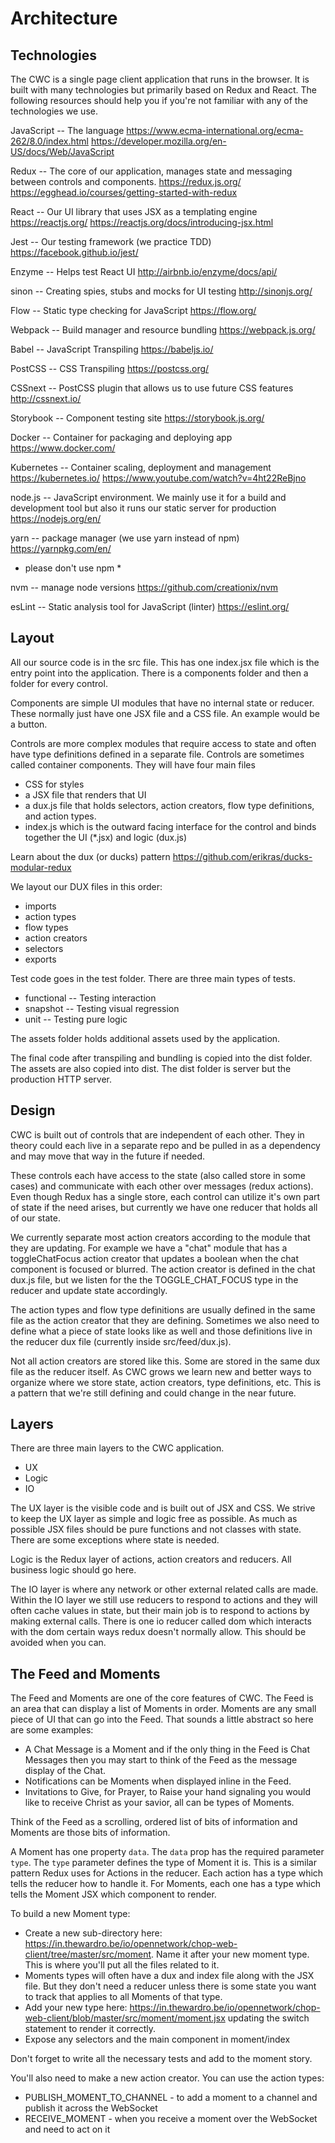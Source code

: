 # Architecture

## Technologies

The CWC is a single page client application that runs in the browser.
It is built with many technologies but primarily based on Redux and
React. The following resources should help you if you're not familiar with
any of the technologies we use.

JavaScript -- The language
https://www.ecma-international.org/ecma-262/8.0/index.html
https://developer.mozilla.org/en-US/docs/Web/JavaScript

Redux -- The core of our application, manages state and messaging
between controls and components.
https://redux.js.org/
https://egghead.io/courses/getting-started-with-redux

React -- Our UI library that uses JSX as a templating engine
https://reactjs.org/
https://reactjs.org/docs/introducing-jsx.html

Jest -- Our testing framework (we practice TDD)
https://facebook.github.io/jest/

Enzyme -- Helps test React UI
http://airbnb.io/enzyme/docs/api/

sinon -- Creating spies, stubs and mocks for UI testing
http://sinonjs.org/

Flow -- Static type checking for JavaScript
https://flow.org/

Webpack -- Build manager and resource bundling
https://webpack.js.org/

Babel -- JavaScript Transpiling
https://babeljs.io/

PostCSS -- CSS Transpiling
https://postcss.org/

CSSnext -- PostCSS plugin that allows us to use future CSS features
http://cssnext.io/

Storybook -- Component testing site
https://storybook.js.org/

Docker -- Container for packaging and deploying app
https://www.docker.com/

Kubernetes -- Container scaling, deployment and management
https://kubernetes.io/
https://www.youtube.com/watch?v=4ht22ReBjno

node.js -- JavaScript environment. We mainly use it for a build and
development tool but also it runs our static server for production
https://nodejs.org/en/

yarn -- package manager (we use yarn instead of npm)
https://yarnpkg.com/en/
* please don't use npm *

nvm -- manage node versions
https://github.com/creationix/nvm

esLint -- Static analysis tool for JavaScript (linter) 
https://eslint.org/


## Layout

All our source code is in the src file. This has one index.jsx file
which is the entry point into the application. There is a components
folder and then a folder for every control.

Components are simple UI modules that have no internal state or reducer. These normally just have one JSX file and a CSS file. An example would be a button.

Controls are more complex modules that require access to state and often have type definitions defined in a separate file. Controls are sometimes called container components. They will have four main files

- CSS for styles
- a JSX file that renders that UI
- a dux.js file that holds selectors, action creators, flow type definitions, and action types.
- index.js which is the outward facing interface for the control and binds together the UI (*.jsx) and logic (dux.js)

Learn about the dux (or ducks) pattern
https://github.com/erikras/ducks-modular-redux

We layout our DUX files in this order:
- imports
- action types
- flow types
- action creators
- selectors
- exports

Test code goes in the test folder. There are three main types of tests.

- functional -- Testing interaction
- snapshot -- Testing visual regression
- unit -- Testing pure logic

The assets folder holds additional assets used by the application.

The final code after transpiling and bundling is copied into the dist folder. The assets are also copied into dist. The dist folder is server but the production HTTP server.

## Design

CWC is built out of controls that are independent of each other. They in theory could each live in a separate repo and be pulled in as a dependency and may move that way in the future if needed.

These controls each have access to the state (also called store in some cases) and communicate with each other over messages (redux actions). Even though Redux has a single store, each control can utilize it's own part of state if the need arises, but currently we have one reducer that holds all of our state.

We currently separate most action creators according to the module that they are updating. For example we have a "chat" module that has a toggleChatFocus action creator that updates a boolean when the chat component is focused or blurred. The action creator is defined in the chat dux.js file, but we listen for the the TOGGLE_CHAT_FOCUS type in the reducer and update state accordingly.

The action types and flow type definitions are usually defined in the same file as the action creator that they are defining. Sometimes we also need to define what a piece of state looks like as well and those definitions live in the reducer dux file (currently inside src/feed/dux.js).

Not all action creators are stored like this. Some are stored in the same dux file as the reducer itself. As CWC grows we learn new and better ways to organize where we store state, action creators, type definitions, etc. This is a pattern that we're still defining and could change in the near future.

## Layers

There are three main layers to the CWC application.

- UX
- Logic
- IO

The UX layer is the visible code and is built out of JSX and CSS. We strive to keep the UX layer as simple and logic free as possible. As much as possible JSX files should be pure functions and not classes with state. There are some exceptions where state is needed.

Logic is the Redux layer of actions, action creators and reducers. All business logic should go here.

The IO layer is where any network or other external related calls are made. Within the IO layer we still use reducers to respond to actions and they will often cache values in state, but their main job is to respond to actions by making external calls. There is one io reducer called dom which interacts with the dom certain ways redux doesn't normally allow. This should be avoided when you can.

## The Feed and Moments

The Feed and Moments are one of the core features of CWC. The Feed is an area that can display a list of Moments in order. Moments are any small piece of UI that can go into the Feed. That sounds a little abstract so here are some examples:

- A Chat Message is a Moment and if the only thing in the Feed is Chat Messages then you may start to think of the Feed as the message display of the Chat.
- Notifications can be Moments when displayed inline in the Feed.
- Invitations to Give, for Prayer, to Raise your hand signaling you would like to receive Christ as your savior, all can be types of Moments.

Think of the Feed as a scrolling, ordered list of bits of information and Moments are those bits of information.

A Moment has one property `data`. The `data` prop has the required parameter `type`. The `type` parameter defines the type of Moment it is. This is a similar pattern Redux uses for Actions in the reducer. Each action has a type which tells the reducer how to handle it. For Moments, each one has a type which tells the Moment JSX which component to render.

To build a new Moment type:

- Create a new sub-directory here: https://in.thewardro.be/io/opennetwork/chop-web-client/tree/master/src/moment. Name it after your new moment type. This is where you'll put all the files related to it.
- Moments types will often have a dux and index file along with the JSX file. But they don't need a reducer unless there is some state you want to track that applies to all Moments of that type.
- Add your new type here: https://in.thewardro.be/io/opennetwork/chop-web-client/blob/master/src/moment/moment.jsx updating the switch statement to render it correctly.
- Expose any selectors and the main component in moment/index

Don't forget to write all the necessary tests and add to the moment story.

You'll also need to make a new action creator. You can use the action types:

- PUBLISH_MOMENT_TO_CHANNEL - to add a moment to a channel and publish it across the WebSocket
- RECEIVE_MOMENT - when you receive a moment over the WebSocket and need to act on it
